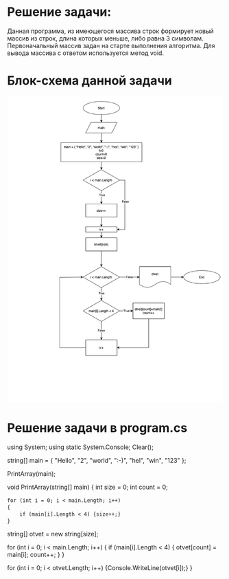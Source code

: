 # Решение задачи:
Данная программа, из имеющегося массива строк формирует новый массив из строк, длина которых меньше, либо равна 3 символам. 
Первоначальный массив задан на старте выполнения алгоритма.
Для вывода массива с ответом используется метод void.

# Блок-схема данной задачи
![](блок-схема.png)


# Решение задачи в program.cs

using System;
using static System.Console;
Clear();


string[] main = { "Hello", "2", "world", ":-)", "hel", "win", "123" };

PrintArray(main);

void PrintArray(string[] main)
{
    int size = 0;
    int count = 0;

    for (int i = 0; i < main.Length; i++) 
    { 
        if (main[i].Length < 4) {size++;}
    }

string[] otvet = new string[size];

for (int i = 0; i < main.Length; i++)
    { 
    if (main[i].Length < 4) 
        {
        otvet[count] = main[i];
        count++;
        }
    }

for (int i = 0; i < otvet.Length; i++) {Console.WriteLine(otvet[i]);}
}